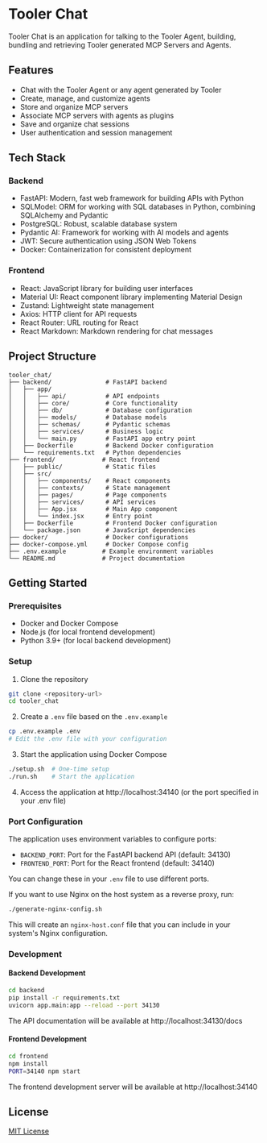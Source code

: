# Tooler Chat

Tooler Chat is an application for talking to the Tooler Agent, building, bundling and retrieving Tooler generated MCP Servers and Agents.

## Features

- Chat with the Tooler Agent or any agent generated by Tooler
- Create, manage, and customize agents
- Store and organize MCP servers
- Associate MCP servers with agents as plugins
- Save and organize chat sessions
- User authentication and session management

## Tech Stack

### Backend
- FastAPI: Modern, fast web framework for building APIs with Python
- SQLModel: ORM for working with SQL databases in Python, combining SQLAlchemy and Pydantic
- PostgreSQL: Robust, scalable database system
- Pydantic AI: Framework for working with AI models and agents
- JWT: Secure authentication using JSON Web Tokens
- Docker: Containerization for consistent deployment

### Frontend
- React: JavaScript library for building user interfaces
- Material UI: React component library implementing Material Design
- Zustand: Lightweight state management
- Axios: HTTP client for API requests
- React Router: URL routing for React
- React Markdown: Markdown rendering for chat messages

## Project Structure

```
tooler_chat/
├── backend/               # FastAPI backend
│   ├── app/
│   │   ├── api/           # API endpoints
│   │   ├── core/          # Core functionality
│   │   ├── db/            # Database configuration
│   │   ├── models/        # Database models
│   │   ├── schemas/       # Pydantic schemas
│   │   ├── services/      # Business logic
│   │   └── main.py        # FastAPI app entry point
│   ├── Dockerfile         # Backend Docker configuration
│   └── requirements.txt   # Python dependencies
├── frontend/             # React frontend
│   ├── public/            # Static files
│   ├── src/
│   │   ├── components/    # React components
│   │   ├── contexts/      # State management
│   │   ├── pages/         # Page components
│   │   ├── services/      # API services
│   │   ├── App.jsx        # Main App component
│   │   └── index.jsx      # Entry point
│   ├── Dockerfile         # Frontend Docker configuration
│   └── package.json       # JavaScript dependencies
├── docker/                # Docker configurations
├── docker-compose.yml     # Docker Compose config
├── .env.example          # Example environment variables
└── README.md             # Project documentation
```

## Getting Started

### Prerequisites

- Docker and Docker Compose
- Node.js (for local frontend development)
- Python 3.9+ (for local backend development)

### Setup

1. Clone the repository

```bash
git clone <repository-url>
cd tooler_chat
```

2. Create a `.env` file based on the `.env.example`

```bash
cp .env.example .env
# Edit the .env file with your configuration
```

3. Start the application using Docker Compose

```bash
./setup.sh  # One-time setup
./run.sh    # Start the application
```

4. Access the application at http://localhost:34140 (or the port specified in your .env file)

### Port Configuration

The application uses environment variables to configure ports:

- `BACKEND_PORT`: Port for the FastAPI backend API (default: 34130)
- `FRONTEND_PORT`: Port for the React frontend (default: 34140)

You can change these in your `.env` file to use different ports.

If you want to use Nginx on the host system as a reverse proxy, run:

```bash
./generate-nginx-config.sh
```

This will create an `nginx-host.conf` file that you can include in your system's Nginx configuration.

### Development

#### Backend Development

```bash
cd backend
pip install -r requirements.txt
uvicorn app.main:app --reload --port 34130
```

The API documentation will be available at http://localhost:34130/docs

#### Frontend Development

```bash
cd frontend
npm install
PORT=34140 npm start
```

The frontend development server will be available at http://localhost:34140

## License

[MIT License](LICENSE)
